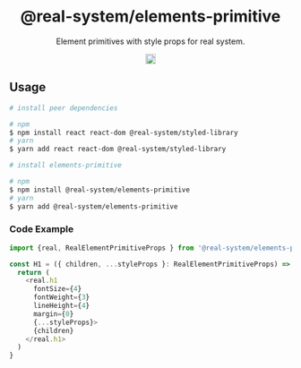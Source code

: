 <h1 align="center">@real-system/elements-primitive</h1>
<p align="center">Element primitives with style props for real system.</p>
<p align="center">
<a href="https://www.npmjs.com/package/@real-system/elements-primitive"><img src="https://badgen.net/npm/v/@real-system/elements-primitive?label=&icon=npm&color=blue" alt="npm version" height="18"/></a>
</p>

## Usage

```bash
# install peer dependencies

# npm
$ npm install react react-dom @real-system/styled-library
# yarn
$ yarn add react react-dom @real-system/styled-library

# install elements-primitive

# npm
$ npm install @real-system/elements-primitive
# yarn
$ yarn add @real-system/elements-primitive
```

### Code Example

```typescript
import {real, RealElementPrimitiveProps } from '@real-system/elements-primitive';

const H1 = ({ children, ...styleProps }: RealElementPrimitiveProps) => {
  return (
    <real.h1
      fontSize={4}
      fontWeight={3}
      lineHeight={4}
      margin={0}
      {...styleProps}>
      {children}
    </real.h1>
  )
}

```
